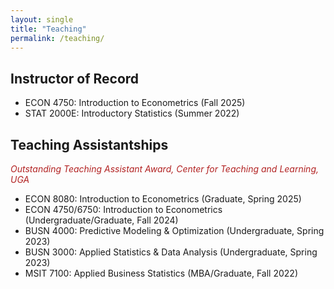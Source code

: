 ```yaml
---
layout: single
title: "Teaching"
permalink: /teaching/
---
```

## Instructor of Record
* ECON 4750: Introduction to Econometrics (Fall 2025)
* STAT 2000E: Introductory Statistics (Summer 2022)

## Teaching Assistantships
<span style="color:firebrick;">_Outstanding Teaching Assistant Award, Center for Teaching and Learning, UGA_</span> 
* ECON 8080: Introduction to Econometrics (Graduate, Spring 2025)
* ECON 4750/6750: Introduction to Econometrics (Undergraduate/Graduate, Fall 2024)
* BUSN 4000: Predictive Modeling & Optimization (Undergraduate, Spring 2023)
* BUSN 3000: Applied Statistics & Data Analysis (Undergraduate, Spring 2023)
* MSIT 7100: Applied Business Statistics (MBA/Graduate, Fall 2022)

